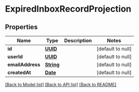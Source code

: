 # ExpiredInboxRecordProjection
## Properties

Name | Type | Description | Notes
------------ | ------------- | ------------- | -------------
**id** | [**UUID**](UUID) |  | [default to null]
**userId** | [**UUID**](UUID) |  | [default to null]
**emailAddress** | [**String**](string) |  | [default to null]
**createdAt** | [**Date**](DateTime) |  | [default to null]

[[Back to Model list]](../README#documentation-for-models) [[Back to API list]](../README#documentation-for-api-endpoints) [[Back to README]](../README)

